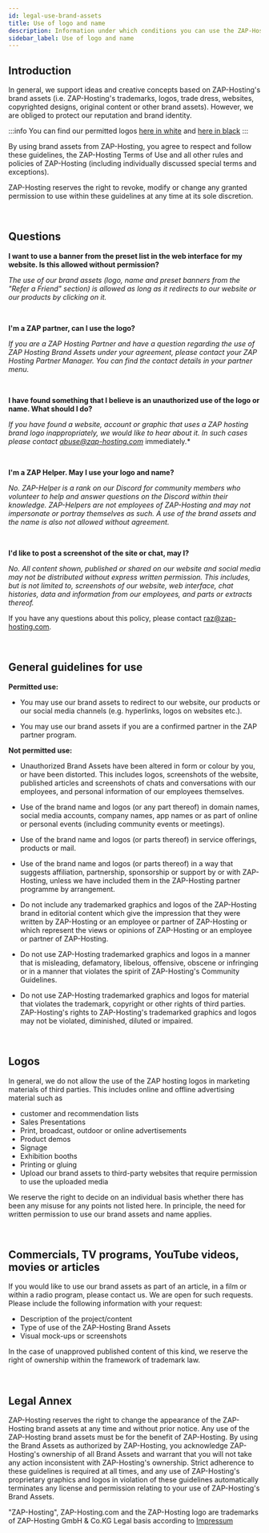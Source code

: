 ```yaml
---
id: legal-use-brand-assets
title: Use of logo and name
description: Information under which conditions you can use the ZAP-Hosting logo and name - ZAP-Hosting.com documentation
sidebar_label: Use of logo and name
---
```


## Introduction

In general, we support ideas and creative concepts based on ZAP-Hosting's brand assets (i.e. ZAP-Hosting's trademarks, logos, trade dress, websites, copyrighted designs, original content or other brand assets). However, we are obliged to protect our reputation and brand identity.

:::info
You can find our permitted logos [here in white](https://zap-hosting.com/interface/_images/logo/zap-logo-1920x1080-hd-trans-white.png) and [here in black](https://zap-hosting.com/interface/_images/logo/zap-logo-1920x1080-hd-trans-black.png)
:::

By using brand assets from ZAP-Hosting, you agree to respect and follow these guidelines, the ZAP-Hosting Terms of Use and all other rules and policies of ZAP-Hosting (including individually discussed special terms and exceptions). 

ZAP-Hosting reserves the right to revoke, modify or change any granted permission to use within these guidelines at any time at its sole discretion.

<br/>

## Questions

**I want to use a banner from the preset list in the web interface for my website. Is this allowed without permission?**

*The use of our brand assets (logo, name and preset banners from the "Refer a Friend" section) is allowed as long as it redirects to our website or our products by clicking on it.*

<br/>

**I'm a ZAP partner, can I use the logo?**

*If you are a ZAP Hosting Partner and have a question regarding the use of ZAP Hosting Brand Assets under your agreement, please contact your ZAP Hosting Partner Manager. You can find the contact details in your partner menu.*

<br/>

**I have found something that I believe is an unauthorized use of the logo or name. What should I do?**

*If you have found a website, account or graphic that uses a ZAP hosting brand logo inappropriately, we would like to hear about it. In such cases please contact abuse@zap-hosting.com* immediately.*

<br/>

**I'm a ZAP Helper. May I use your logo and name?**

*No. ZAP-Helper is a rank on our Discord for community members who volunteer to help and answer questions on the Discord within their knowledge. ZAP-Helpers are not employees of ZAP-Hosting and may not impersonate or portray themselves as such. A use of the brand assets and the name is also not allowed without agreement.*

<br/>

**I'd like to post a screenshot of the site or chat, may I?**

*No. All content shown, published or shared on our website and social media may not be distributed without express written permission. This includes, but is not limited to, screenshots of our website, web interface, chat histories, data and information from our employees, and parts or extracts thereof.*

If you have any questions about this policy, please contact raz@zap-hosting.com.


<br/>

## General guidelines for use

**Permitted use:**

- You may use our brand assets to redirect to our website, our products or our social media channels (e.g. hyperlinks, logos on websites etc.). 

- You may use our brand assets if you are a confirmed partner in the ZAP partner program.


**Not permitted use:**

- Unauthorized Brand Assets have been altered in form or colour by you, or have been distorted. This includes logos, screenshots of the website, published articles and screenshots of chats and conversations with our employees, and personal information of our employees themselves.

- Use of the brand name and logos (or any part thereof) in domain names, social media accounts, company names, app names or as part of online or personal events (including community events or meetings).

- Use of the brand name and logos (or parts thereof) in service offerings, products or mail.

- Use of the brand name and logos (or parts thereof) in a way that suggests affiliation, partnership, sponsorship or support by or with ZAP-Hosting, unless we have included them in the ZAP-Hosting partner programme by arrangement.

- Do not include any trademarked graphics and logos of the ZAP-Hosting brand in editorial content which give the impression that they were written by ZAP-Hosting or an employee or partner of ZAP-Hosting or which represent the views or opinions of ZAP-Hosting or an employee or partner of ZAP-Hosting.

- Do not use ZAP-Hosting trademarked graphics and logos in a manner that is misleading, defamatory, libelous, offensive, obscene or infringing or in a manner that violates the spirit of ZAP-Hosting's Community Guidelines.

- Do not use ZAP-Hosting trademarked graphics and logos for material that violates the trademark, copyright or other rights of third parties.
ZAP-Hosting's rights to ZAP-Hosting's trademarked graphics and logos may not be violated, diminished, diluted or impaired.

<br/>

## Logos

In general, we do not allow the use of the ZAP hosting logos in marketing materials of third parties. This includes online and offline advertising material such as
- customer and recommendation lists
- Sales Presentations
- Print, broadcast, outdoor or online advertisements
- Product demos
- Signage
- Exhibition booths
- Printing or gluing 
- Upload our brand assets to third-party websites that require permission to use the uploaded media

We reserve the right to decide on an individual basis whether there has been any misuse for any points not listed here. In principle, the need for written permission to use our brand assets and name applies.

<br/>

## Commercials, TV programs, YouTube videos, movies or articles
If you would like to use our brand assets as part of an article, in a film or within a radio program, please contact us. We are open for such requests. Please include the following information with your request:
- Description of the project/content 
- Type of use of the ZAP-Hosting Brand Assets
- Visual mock-ups or screenshots

In the case of unapproved published content of this kind, we reserve the right of ownership within the framework of trademark law.

<br/>

## Legal Annex

ZAP-Hosting reserves the right to change the appearance of the ZAP-Hosting brand assets at any time and without prior notice. Any use of the ZAP-Hosting brand assets must be for the benefit of ZAP-Hosting. By using the Brand Assets as authorized by ZAP-Hosting, you acknowledge ZAP-Hosting's ownership of all Brand Assets and warrant that you will not take any action inconsistent with ZAP-Hosting's ownership. Strict adherence to these guidelines is required at all times, and any use of ZAP-Hosting's proprietary graphics and logos in violation of these guidelines automatically terminates any license and permission relating to your use of ZAP-Hosting's Brand Assets.

"ZAP-Hosting", ZAP-Hosting.com and the ZAP-Hosting logo are trademarks of ZAP-Hosting GmbH & Co.KG
Legal basis according to [Impressum](https://zap-hosting.com/de/impressum/)
